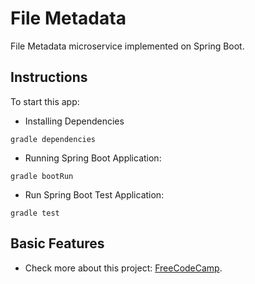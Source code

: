 # File Metadata

File Metadata microservice implemented on Spring Boot.

## Instructions

To start this app:

- Installing Dependencies

```
gradle dependencies
```

- Running Spring Boot Application:

```
gradle bootRun
```

- Run Spring Boot Test Application:

```
gradle test
```

## Basic Features

- Check more about this project: [FreeCodeCamp](https://www.freecodecamp.org/learn/back-end-development-and-apis/back-end-development-and-apis-projects/file-metadata-microservice).
